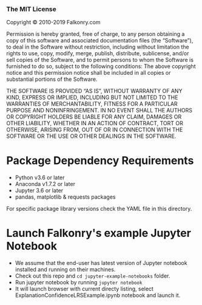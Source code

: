 ### The MIT License 
Copyright © 2010-2019 Falkonry.com 

Permission is hereby granted, free of charge, to any person obtaining a copy of this software and associated documentation files (the “Software”), to deal in the Software without restriction, including without limitation the rights to use, copy, modify, merge, publish, distribute, sublicense, and/or sell copies of the Software, and to permit persons to whom the Software is furnished to do so, subject to the following conditions: The above copyright notice and this permission notice shall be included in all copies or substantial portions of the Software. 

THE SOFTWARE IS PROVIDED “AS IS”, WITHOUT WARRANTY OF ANY KIND, EXPRESS OR IMPLIED, INCLUDING BUT NOT LIMITED TO THE WARRANTIES OF MERCHANTABILITY, FITNESS FOR A PARTICULAR PURPOSE AND NONINFRINGEMENT. IN NO EVENT SHALL THE AUTHORS OR COPYRIGHT HOLDERS BE LIABLE FOR ANY CLAIM, DAMAGES OR OTHER LIABILITY, WHETHER IN AN ACTION OF CONTRACT, TORT OR OTHERWISE, ARISING FROM, OUT OF OR IN CONNECTION WITH THE SOFTWARE OR THE USE OR OTHER DEALINGS IN THE SOFTWARE.


# Package Dependency Requirements
* Python v3.6 or later
* Anaconda v1.7.2 or later
* Jupyter 3.6 or later
* pandas, matplotlib & requests packages

For specific package library versions check the YAML file in this directory.

# Launch Falkonry's example Jupyter Notebook
* We assume that the end-user has latest version of Jupyter notebook installed and running on their machines.
* Check out this repo and `cd jupyter-example-notebooks` folder.
* Run jupyter notebook by running `jupyter notebook`
* It will launch browser with current directy listing, select ExplanationConfidenceLRSExample.ipynb notebook and launch it.
